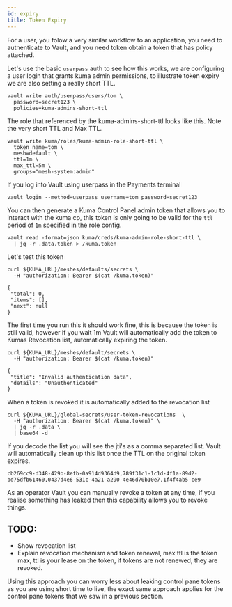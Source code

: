 ```yaml
---
id: expiry
title: Token Expiry
---
```


<TerminalVisor>
  <Terminal target="vault-client.container.shipyard.run" shell="/bin/bash" workdir="/" user="root" name="Vault Client" id="vault-client"/>
  <Terminal target="payments.container.shipyard.run" shell="/bin/bash" workdir="/" user="root" name="Payments" id="payments"/>
</TerminalVisor>

For a user, you folow a very similar workflow to an application, you need to authenticate to Vault, and you need token
obtain a token that has policy attached.

Let's use the basic `userpass` auth to see how this works, we are configuring a user login that grants
kuma admin permissions, to illustrate token expiry we are also setting a really short TTL.

```
vault write auth/userpass/users/tom \
  password=secret123 \
  policies=kuma-admins-short-ttl
```

The role that referenced by the kuma-admins-short-ttl looks like this. Note the very short TTL and Max TTL.

```
vault write kuma/roles/kuma-admin-role-short-ttl \
  token_name=tom \
  mesh=default \
  ttl=1m \
  max_ttl=5m \
  groups="mesh-system:admin"
```

If you log into Vault using userpass in the Payments terminal

```
vault login --method=userpass username=tom password=secret123
```

You can then generate a Kuma Control Panel admin token that allows you to interact with the kuma cp, this token is only going to be valid
for the `ttl` period of `1m` specified in the role config.

```
vault read -format=json kuma/creds/kuma-admin-role-short-ttl \
  | jq -r .data.token > /kuma.token
```

Let's test this token

```
curl ${KUMA_URL}/meshes/defaults/secrets \
  -H "authorization: Bearer $(cat /kuma.token)"
```

```
{
 "total": 0,
 "items": [],
 "next": null
}
```

The first time you run this it should work fine, this is because the token is still valid, however if you wait 1m Vault will automatically add 
the token to Kumas Revocation list, automatically expiring the token.

```
curl ${KUMA_URL}/meshes/default/secrets \
  -H "authorization: Bearer $(cat /kuma.token)"
```

```
{
 "title": "Invalid authentication data",
 "details": "Unauthenticated"
}
```

When a token is revoked it is automatically added to the revocation list

```
curl ${KUMA_URL}/global-secrets/user-token-revocations  \
  -H "authorization: Bearer $(cat /kuma.token)" \
  | jq -r .data \
  | base64 -d
```

If you decode the list you will see the jti's as a comma separated list. Vault will automatically clean up this list once the TTL on the original token expires.

```
cb269cc9-d348-429b-8efb-0a914d9364d9,789f31c1-1c1d-4f1a-89d2-bd75dfb61460,0437d4e6-531c-4a21-a290-4e46d70b10e7,1f4f4ab5-ce9
```

As an operator Vault you can manually revoke a token at any time, if you realise something has leaked then 
this capability allows you to revoke  things.

## TODO: 
* Show revocation list
* Explain revocation mechanism and token renewal, max ttl is the token max, ttl is your lease on the token, if tokens are not renewed, they are
revoked.

Using this approach you can worry less about leaking control pane tokens as you are using short time to live, the exact same approach applies
for the control pane tokens that we saw in a previous section.
